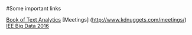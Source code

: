 #Some important links

[Book of Text Analytics](http://www.kdnuggets.com/2015/08/book-practical-text-analytics.html)
[Meetings] (http://www.kdnuggets.com/meetings/)
[IEE Big Data 2016](http://cci.drexel.edu/bigdata/bigdata2016/index.html)
